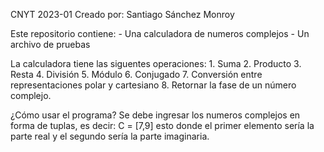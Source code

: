 CNYT 2023-01
Creado por: Santiago Sánchez Monroy


Este repositorio contiene:
    - Una calculadora de numeros complejos
    - Un archivo de pruebas

La calculadora tiene las siguentes operaciones:
    1. Suma
    2. Producto
    3. Resta
    4. División
    5. Módulo
    6. Conjugado
    7. Conversión entre representaciones polar y cartesiano
    8. Retornar la fase de un número complejo.

¿Cómo usar el programa?
    Se debe ingresar los numeros complejos en forma de tuplas, es decir:
        C = [7,9]
    esto donde el primer elemento sería la parte real y el segundo sería la parte imaginaria.
